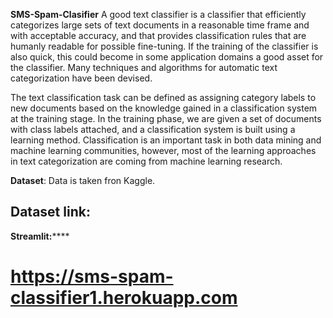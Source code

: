  **SMS-Spam-Clasifier**
A good text classifier is a classifier that efficiently categorizes large sets of text documents in a reasonable time frame and with acceptable accuracy, and that provides classification rules that are humanly readable for possible fine-tuning. If the training of the classifier is also quick, this could become in some application domains a good asset for the classifier. Many techniques and algorithms for automatic text categorization have been devised.

The text classification task can be defined as assigning category labels to new documents based on the knowledge gained in a classification system at the training stage. In the training phase, we are given a set of documents with class labels attached, and a classification system is built using a learning method. Classification is an important task in both data mining and machine learning communities, however, most of the learning approaches in text categorization are coming from machine learning research.


**Dataset**: Data is taken fron Kaggle.

## Dataset link:



**Streamlit:******

























# https://sms-spam-classifier1.herokuapp.com
